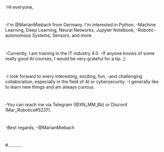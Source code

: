 #
-Hi everyone,
#
-I'm @MarianMiebach from Germany. I'm interested in Python, 
-Machine Learning, Deep Learning, Neural Networks, Jupyter Notebook, 
-Robotic-autonomous Systems, Sensors, and more.
#
-Currently, I am training in the IT industry 4.0. 
-If anyone knows of some really good AI courses, I would be very grateful for a tip. ;)
#
-I look forward to every interesting, exciting, fun, 
-and challenging collaboration, especially in the field of AI or cybersecurity. 
-I generally like to learn new things and am always curious.
#
-You can reach me via Telegram (@XN_MM_8b) or Discord (Mar_Robotics#5237).
#
-Best regards,
-@MarianMiebach
#



#...........
